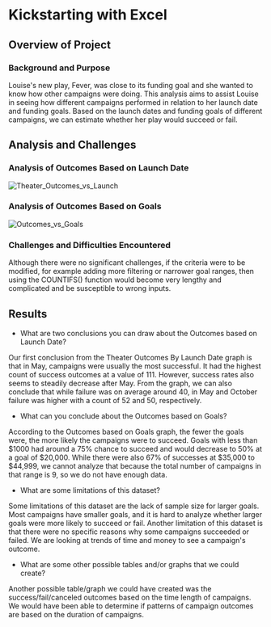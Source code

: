 # Kickstarting with Excel

## Overview of Project

### Background and Purpose
Louise's new play, Fever, was close to its funding goal and she wanted to know how other campaigns were doing. This analysis aims to assist Louise in seeing how different campaigns performed in relation to her launch date and funding goals. Based on the launch dates and funding goals of different campaigns, we can estimate whether her play would succeed or fail.
## Analysis and Challenges

### Analysis of Outcomes Based on Launch Date
![Theater_Outcomes_vs_Launch](https://user-images.githubusercontent.com/106292020/170907627-48461bbe-24e1-4162-b5d2-f283d4267fde.png)
### Analysis of Outcomes Based on Goals
![Outcomes_vs_Goals](https://user-images.githubusercontent.com/106292020/170879553-5fe2d66c-a9a3-4e9f-980b-ad58688c0a1f.png)
### Challenges and Difficulties Encountered
Although there were no significant challenges, if the criteria were to be modified, for example adding more filtering or narrower goal ranges, then using the COUNTIFS() function would become very lengthy and complicated and be susceptible to wrong inputs.
## Results

- What are two conclusions you can draw about the Outcomes based on Launch Date?

Our first conclusion from the Theater Outcomes By Launch Date graph is that in May, campaigns were usually the most successful. It had the highest count of success outcomes at a value of 111. However, success rates also seems to steadily decrease after May. From the graph, we can also conclude that while failure was on average around 40, in May and October failure was higher with a count of 52 and 50, respectively.
- What can you conclude about the Outcomes based on Goals?

According to the Outcomes based on Goals graph, the fewer the goals were, the more likely the campaigns were to succeed. Goals with less than $1000 had around a 75% chance to succeed and would decrease to 50% at a goal of $20,000. While there were also 67% of successes at $35,000 to $44,999, we cannot analyze that because the total number of campaigns in that range is 9, so we do not have enough data.
- What are some limitations of this dataset?

Some limitations of this dataset are the lack of sample size for larger goals. Most campaigns have smaller goals, and it is hard to analyze whether larger goals were more likely to succeed or fail. Another limitation of this dataset is that there were no specific reasons why some campaigns succeeded or failed. We are looking at trends of time and money to see a campaign's outcome.
- What are some other possible tables and/or graphs that we could create?

Another possible table/graph we could have created was the success/fail/canceled outcomes based on the time length of campaigns. We would have been able to determine if patterns of campaign outcomes are based on the duration of campaigns. 
